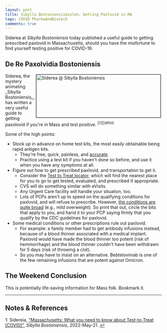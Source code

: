 ```yaml
---
layout: post
title: Sibylla Bostoniensis&colon; Getting Paxlovid in MA
tags: COVID PharmaAndBiotech
comments: true
---
```


Siderea at _Sibylla Bostoniensis_ today published a useful guide to getting prescribed
paxlovid in Massachusetts, should you have the misfortune to find yourself testing
positive for COVID-19.  


## De Re Paxolvidia Bostoniensis  

<img src="{{ site.baseurl }}/images/2022-05-21-get-paxlovid-ma.jpg" width="400" height="138" alt="Siderea @ Sibylla Bostoniensis" title="Siderea @ Sibylla Bostoniensis" style="float: right; margin: 3px 3px 3px 3px; border: 1px solid #000000;">
Siderea, the mystery animating _Sibylla Bostoniensis_, has written a very useful
guide to getting paxolovid if you're in Mass and test positive.  <sup
id="fn1a">[[1]](#fn1)</sup>  

Some of the high points:  
- Stock up in advance on home test kits, the most easily obtainable being rapid antigen
  kits.  
  - They're free, quick, painless, and
  [accurate](https://www.someweekendreading.blog/weekend-editrix-exposed/).  
  - Practice using a test kit if you haven't done so before, and use it when you have any
    symptoms at all.  
- Figure out how to get prescribed paxlovid, and transportation to get it.  
  - Consider the [Test to Treat locator](https://covid-19-test-to-treat-locator-dhhs.hub.arcgis.com/),
    which will find the nearest place for you to go to get tested, evaluated, and
    prescribed if appropriate.  
  - CVS will do something similar with eVisits.  
  - Any Urgent Care facility will handle your situation, too.  
  - Lots of PCPs aren't up to speed on the qualifying conditions for paxlovid, and will
    refuse to prescribe.  However,
    [the conditions are quite broad](https://www.cdc.gov/coronavirus/2019-ncov/need-extra-precautions/people-with-medical-conditions.html)
    (e.g., mild overweight).  So print that out, circle the bits that apply to you, and
    hand it to your PCP saying firmly that you qualify by the CDC guidelines for
    paxlovid.  
- Some medical conditions or other prescriptions rule out paxlovid.  
  - For example: a family member had
    to get antibody infusions instead, because of a blood thinner associated with a medical
    implant.  Paxlovid would have made the blood thinner too potent (risk of hemmorrhage)
    and the blood thinner couldn't have been withdrawn for 5 days (risk of throwing a
    clot).  
  - So you may have to insist on an alternative.  Bebtelovimab is one of the few remaining
    infusions that are potent against Omicron.  


## The Weekend Conclusion  

This is potentially life-saving information for Mass folk.  Bookmark it.  

---

## Notes &amp; References  

<!--
<sup id="fn1a">[[1]](#fn1)</sup>

<a id="fn1">1</a>: ***, ["***"](***), *** [↩](#fn1a)  

<a href="{{ site.baseurl }}/images/***">
  <img src="{{ site.baseurl }}/images/***" width="400" height="***" alt="***" title="***" style="float: right; margin: 3px 3px 3px 3px; border: 1px solid #000000;">
</a>

<iframe width="400" height="224" src="***" allow="accelerometer; encrypted-media; gyroscope; picture-in-picture" allowfullscreen style="float: right; margin: 3px 3px 3px 3px; border: 1px solid #000000;"></iframe>
-->

<a id="fn1">1</a>: Sidereia, ["Massachusetts: What you need to know about Test-to-Treat [COVID]"](https://siderea.dreamwidth.org/1761322.html), _Sibylla Bostoniensis_, 2022-May-21. [↩](#fn1a)  
